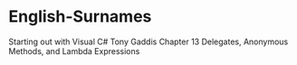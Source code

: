 # English-Surnames
Starting out with Visual C# Tony Gaddis Chapter 13 Delegates, Anonymous Methods, and Lambda Expressions
